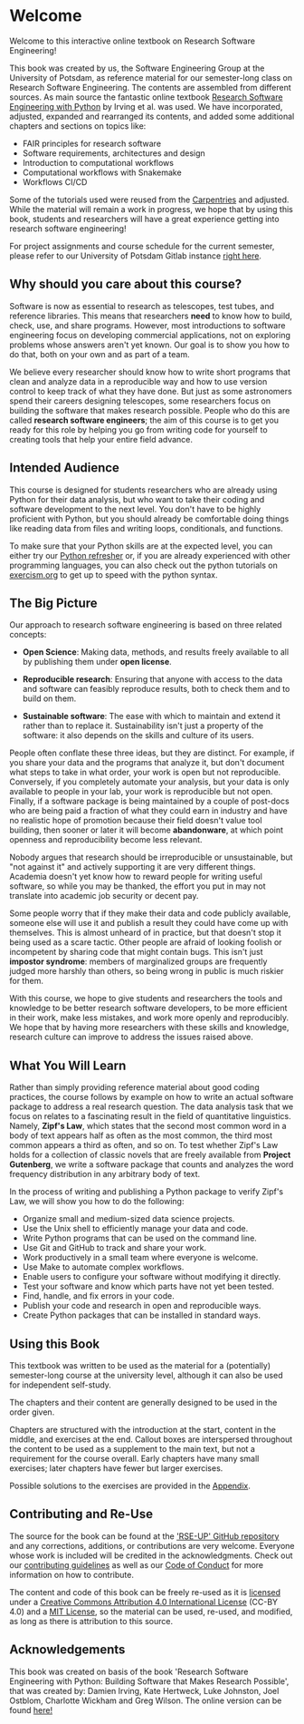 # Welcome 

Welcome to this interactive online textbook on Research Software Engineering! 

This book was created by us, the Software Engineering Group at the University of Potsdam, as reference material for our semester-long class on Research Software Engineering. The contents are assembled from different sources. As main source the fantastic online textbook [Research Software Engineering with Python](https://third-bit.com/py-rse/) by Irving et al. was used. We have incorporated, adjusted, expanded and rearranged its contents, and added some additional chapters and sections on topics like: 

- FAIR principles for research software
- Software requirements, architectures and design
- Introduction to computational workflows
- Computational workflows with Snakemake
- Workflows CI/CD 

Some of the tutorials used were reused from the [Carpentries](https://carpentries.org/) and adjusted. 
While the material will remain a work in progress, we hope that by using this book, students and researchers will have a great 
experience getting into research software engineering!

For project assignments and course schedule for the current semester, please refer to our University of Potsdam Gitlab 
instance [right here](https://gitup.uni-potsdam.de/se-up/rse_course/rse_course_materials).


## Why should you care about this course?

Software is now as essential to research as telescopes, test tubes, and reference libraries.
This means that researchers **need** to know how to build, check, use, and share programs.
However, most introductions to software engineering focus on developing commercial applications, not on exploring problems whose answers aren't yet known.
Our goal is to show you how to do that, both on your own and as part of a team.

We believe every researcher should know how to write short programs that clean and analyze data in a reproducible way and how to use version control to keep track of what they have done. 
But just as some astronomers spend their careers designing telescopes,
some researchers focus on building the software that makes research possible.
People who do this are called **research software engineers**;
the aim of this course is to get you ready for this role by helping you go from writing code for yourself to creating tools that help your entire field advance.

## Intended Audience 

This course is designed for students researchers who are already using Python for their data analysis, but who want to take their coding and software development to the next level. You don't have to be highly proficient with Python,
but you should already be comfortable doing things like reading data from files
and writing loops, conditionals, and functions.

To make sure that your Python skills are at the expected level, you can either try our [Python refresher](https://se-up.github.io/RSE-UP/exercises/python_refresher.html) or, if you are already experienced with other programming languages, you can also check out the python tutorials on [exercism.org](https://exercism.org/) to get up to speed with the python syntax. 


## The Big Picture

Our approach to research software engineering is based on three related concepts:

-   **Open Science**: Making data, methods, and results
    freely available to all by publishing them under **open license**.

-   **Reproducible research**: Ensuring that anyone
    with access to the data and software can feasibly reproduce results, both to
    check them and to build on them. 

-   **Sustainable software**: The ease with which to
    maintain and extend it rather than to replace it. Sustainability isn't
    just a property of the software: it also depends on the skills and culture
    of its users.

People often conflate these three ideas, but they are distinct.
For example, if you share your data and the programs that analyze it,
but don't document what steps to take in what order, your work is open but not reproducible. 
Conversely, if you completely automate your analysis, but your data is only available to people in your lab, your work is reproducible but not open.
Finally, if a software package is being maintained by a couple of post-docs
who are being paid a fraction of what they could earn in industry
and have no realistic hope of promotion because their field doesn't value tool building, then sooner or later it will become **abandonware**,
at which point openness and reproducibility become less relevant.

Nobody argues that research should be irreproducible or unsustainable,
but "not against it" and actively supporting it are very different things.
Academia doesn't yet know how to reward people for writing useful software,
so while you may be thanked, the effort you put in may not translate into academic job security or decent pay.

Some people worry that if they make their data and code publicly available,
someone else will use it and publish a result they could have come up with themselves.
This is almost unheard of in practice, but that doesn't stop it being used as a scare tactic. 
Other people are afraid of looking foolish or incompetent by sharing code that might contain bugs.
This isn't just **impostor syndrome**:
members of marginalized groups are frequently judged more harshly than others,
so being wrong in public is much riskier for them.

With this course, we hope to give students and researchers the tools and knowledge to be
better research software developers, to be more efficient in their work, make
less mistakes, and work more openly and reproducibly.
We hope that by having more researchers with these skills and knowledge,
research culture can improve to address the issues raised above.


<!-- // ## Intended Audience 

// This book is written for researchers who are already using Python for their data analysis, but who want to take their coding and software development to the next level. You don't have to be highly proficient with Python,
// but you should already be comfortable doing things like reading data from files
// and writing loops, conditionals, and functions.
// The following personas are examples of the types of people that are our target audience.

// Amira Khan
// :   completed a master's in library science five years ago
//     and has since worked for a small aid organization.
//     She did some statistics during her degree,
//     and has learned some R and Python by doing data science courses online,
//     but has no formal training in programming.
//     Amira would like to tidy up the scripts, datasets, and reports she has created
//     in order to share them with her colleagues.
//     These lessons will show her how to do this.

// Jun Hsu
// :   completed an Insight Data Science fellowship last year after doing a PhD in geology
//     and now works for a company that does forensic audits.
//     He uses a variety of machine learning and visualization packages,
//     and would now like to turn some of his own work into an open source project.
//     This book will show him how such a project should be organized
//     and how to encourage people to contribute to it.

// Sami Virtanen
// :   became a competent programmer during a bachelor's degree in applied math
//     and was then hired by the university's research computing center.
//     The kinds of applications they are being asked to support
//     have shifted from fluid dynamics to data analysis;
//     this guide will teach them how to build and run data pipelines
//     so that they can pass those skills on to their users. -->
    
## What You Will Learn

Rather than simply providing reference material about good coding practices,
the course follows by example on how to write an actual software package to address a real research question. The data analysis task that we focus on
relates to a fascinating result in the field of quantitative linguistics.
Namely, **Zipf's Law**, which states that the second most common word in a body of text appears half as often as the most common, the third most common appears a third as often, and so on. To test whether Zipf's Law holds for a collection of classic novels that are freely available from **Project Gutenberg**, we write a software package that counts and analyzes the word frequency distribution in any arbitrary body of text.

In the process of writing and publishing a Python package to verify Zipf's Law,
we will show you how to do the following:

-   Organize small and medium-sized data science projects.
-   Use the Unix shell to efficiently manage your data and code.
-   Write Python programs that can be used on the command line.
-   Use Git and GitHub to track and share your work.
-   Work productively in a small team where everyone is welcome.
-   Use Make to automate complex workflows.
-   Enable users to configure your software without modifying it directly.
-   Test your software and know which parts have not yet been tested.
-   Find, handle, and fix errors in your code.
-   Publish your code and research in open and reproducible ways.
-   Create Python packages that can be installed in standard ways.


## Using this Book

This textbook was written to be used as the material for a (potentially) semester-long course at the university level, 
although it can also be used for independent self-study.
<!-- // Participatory live-coding is the anticipated style for teaching the material,
// rather than lectures simply talking about the code presented {cite:p}`Brow2018, Wils2018`. -->
The chapters and their content are generally designed to be used in the order given.

Chapters are structured with the introduction at the start, content in the middle, and exercises at the end. 
Callout boxes are interspersed throughout the content to be used as a supplement to the main text, but not a requirement for the course overall. 
Early chapters have many small exercises; later chapters have fewer but larger exercises. 
<!-- // In order to break up long periods of live-coding while teaching,
// it may be preferable to stop and complete some of the exercises at key points throughout the chapter, rather than waiting until the end. -->

Possible solutions to the exercises are provided in the [Appendix](https://se-up.github.io/RSE-UP/chapters/solutions.html).

## Contributing and Re-Use

The source for the book can be found at the ['RSE-UP' GitHub repository](https://github.com/SE-UP/RSE-UP) and any corrections, additions, or contributions are very welcome. 
Everyone whose work is included will be credited in the acknowledgments.
Check out our [contributing guidelines](https://github.com/se-up/RSE-UP/blob/main/CONTRIBUTION.md)
as well as our [Code of Conduct](https://github.com/se-up/RSE-UP/blob/main/CODE_OF_CONDUCT.md) for more information on how to contribute.

The content and code of this book can be freely re-used as it is
[licensed](https://github.com/se-up/RSE-UP/blob/main/LICENSE.md) under a  [Creative Commons Attribution 4.0 International License](https://creativecommons.org/licenses/by/4.0/) (CC-BY 4.0) and a [MIT License](https://github.com/se-up/RSE-UP/blob/main/LICENSE-MIT.md), so the material can be used, re-used, and modified, as long as there is attribution to this source.


## Acknowledgements

This book was created on basis of the book 'Research Software Engineering with Python: Building Software that Makes Research Possible', that was created by: 
Damien Irving, Kate Hertweck, Luke Johnston, Joel Ostblom, Charlotte Wickham and Greg Wilson. The online version can be found [here!](https://third-bit.com/py-rse/index.html)

